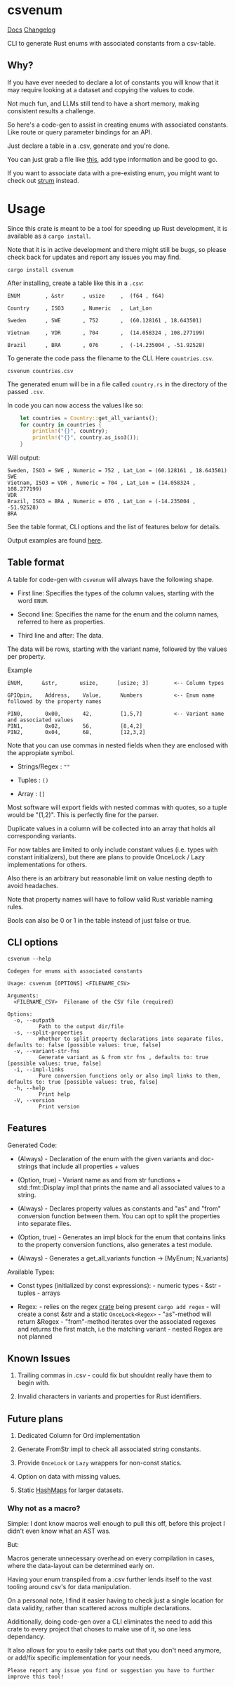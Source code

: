 # csvenum

[Docs](https://docs.rs/csvenum) [Changelog](https://github.com/J-Bockhofer/csvenum/blob/main/CHANGELOG.md)

CLI to generate Rust enums with associated constants from a csv-table. 



## Why?

If you have ever needed to declare a lot of constants you will know that it may require looking at a dataset and copying the values to code.

Not much fun, and LLMs still tend to have a short memory, making consistent results a challenge.

So here's a code-gen to assist in creating enums with associated constants. Like route or query parameter bindings for an API.

Just declare a table in a .csv, generate and you're done.

You can just grab a file like [this](https://github.com/J-Bockhofer/csvenum/blob/main/examples/country_data.csv), add type information and be good to go.

If you want to associate data with a pre-existing enum, you might want to check out [strum](https://crates.io/crates/strum) instead.


# Usage

Since this crate is meant to be a tool for speeding up Rust development, it is available as a `cargo install`.

Note that it is in active development and there might still be bugs, so please check back for updates and report any issues you may find.


```console
cargo install csvenum
```


After installing, create a table like this in a `.csv`:

```
ENUM        , &str      , usize     ,  (f64 , f64)

Country     , ISO3      , Numeric   ,  Lat_Lon

Sweden      , SWE       , 752       ,  (60.128161 , 18.643501)

Vietnam     , VDR       , 704       ,  (14.058324 , 108.277199)

Brazil      , BRA       , 076       ,  (-14.235004 , -51.92528)

```


To generate the code pass the filename to the CLI. Here `countries.csv`.


```console
csvenum countries.csv
```


The generated enum will be in a file called `country.rs` in the directory of the passed `.csv`.


In code you can now access the values like so:

```rust
    let countries = Country::get_all_variants();
    for country in countries {
        println!("{}", country);
        println!("{}", country.as_iso3());
    }    
```


Will output:


```console
Sweden, ISO3 = SWE , Numeric = 752 , Lat_Lon = (60.128161 , 18.643501) 
SWE
Vietnam, ISO3 = VDR , Numeric = 704 , Lat_Lon = (14.058324 , 108.277199) 
VDR
Brazil, ISO3 = BRA , Numeric = 076 , Lat_Lon = (-14.235004 , -51.92528) 
BRA
```


See the table format, CLI options and the list of features below for details.

Output examples are found [here](https://github.com/J-Bockhofer/csvenum/tree/main/examples).


## Table format

A table for code-gen with `csvenum` will always have the following shape.

- First line: Specifies the types of the column values, starting with the word `ENUM`.

- Second line: Specifies the name for the enum and the column names, referred to here as properties.

- Third line and after: The data.

The data will be rows, starting with the variant name, followed by the values per property.

Example

```
ENUM,      &str,       usize,      [usize; 3]        <-- Column types

GPIOpin,    Address,    Value,      Numbers          <-- Enum name followed by the property names

PIN0,       0x00,       42,         [1,5,7]          <-- Variant name and associated values
PIN1,       0x02,       56,         [8,4,2]
PIN2,       0x04,       68,         [12,3,2]

```

Note that you can use commas in nested fields when they are enclosed with the appropiate symbol.

- Strings/Regex : `""`

- Tuples : `()`

- Array : `[]`

Most software will export fields with nested commas with quotes, so a tuple would be "(1,2)". This is perfectly fine for the parser.

Duplicate values in a column will be collected into an array that holds all corresponding variants. 

For now tables are limited to only include constant values (i.e. types with constant initializers), but there are plans to provide OnceLock / Lazy implementations for others.

Also there is an arbitrary but reasonable limit on value nesting depth to avoid headaches.

Note that property names will have to follow valid Rust variable naming rules.

Bools can also be 0 or 1 in the table instead of just false or true.


## CLI options

```console
csvenum --help
```

```
Codegen for enums with associated constants

Usage: csvenum [OPTIONS] <FILENAME_CSV>

Arguments:
  <FILENAME_CSV>  Filename of the CSV file (required)

Options:
  -o, --outpath 
          Path to the output dir/file
  -s, --split-properties 
          Whether to split property declarations into separate files, defaults to: false [possible values: true, false]
  -v, --variant-str-fns 
          Generate variant as & from str fns , defaults to: true [possible values: true, false]
  -i, --impl-links 
          Pure conversion functions only or also impl links to them, defaults to: true [possible values: true, false]
  -h, --help
          Print help
  -V, --version
          Print version
```


## Features

Generated Code:

- (Always) - Declaration of the enum with the given variants and doc-strings that include all properties + values

- (Option, true) - Variant name as and from str functions + std::fmt::Display impl that prints the name and all associated values to a string. 

- (Always) - Declares property values as constants and "as" and "from" conversion function between them. You can opt to split the properties into separate files.

- (Option, true) - Generates an impl block for the enum that contains links to the property conversion functions, also generates a test module.

- (Always) - Generates a get_all_variants function -> [MyEnum; N_variants]


Available Types:

- Const types (initialized by const expressions): 
        - numeric types 
        - &str
        - tuples 
        - arrays

- Regex: 
        - relies on the regex [crate](https://crates.io/crates/regex) being present `cargo add regex`
        - will create a const &str and a static `OnceLock<Regex>` 
        - "as"-method will return &Regex
        - "from"-method iterates over the associated regexes and returns the first match, i.e the matching variant
        - nested Regex are not planned


## Known Issues

1. Trailing commas in .csv - could fix but shouldnt really have them to begin with.

2. Invalid characters in variants and properties for Rust identifiers.


## Future plans

1. Dedicated Column for Ord implementation

2. Generate FromStr impl to check all associated string constants.

3. Provide `OnceLock` or `Lazy` wrappers for non-const statics.  

4. Option on data with missing values.

5. Static [HashMaps](https://docs.rs/phf/latest/phf/) for larger datasets.


### Why not as a macro?

Simple: I dont know macros well enough to pull this off, before this project I didn't even know what an AST was.

But:

Macros generate unnecessary overhead on every compilation in cases, where the data-layout can be determined early on.

Having your enum transpiled from a .csv further lends itself to the vast tooling around csv's for data manipulation.

On a personal note, I find it easier having to check just a single location for data validity, rather than scattered across multiple declarations.

Additionally, doing code-gen over a CLI eliminates the need to add this crate to every project that choses to make use of it, so one less dependancy.

It also allows for you to easily take parts out that you don't need anymore, or add/fix specific implementation for your needs.




`Please report any issue you find or suggestion you have to further improve this tool!`